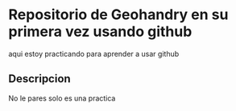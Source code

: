 # Repositorio de Geohandry en su primera vez usando github
aqui estoy practicando para aprender a usar github

## Descripcion
No le pares solo es una practica
